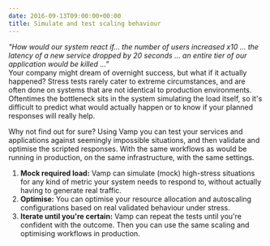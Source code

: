 ```yaml
---
date: 2016-09-13T09:00:00+00:00
title: Simulate and test scaling behaviour
---
```


_"How would our system react if... the number of users increased x10 ... the latency of a new service dropped by 20 seconds ... an entire tier of our application would be killed ..."_  
Your company might dream of overnight success, but what if it actually happened? Stress tests rarely cater to extreme circumstances, and are often done on systems that are not identical to production environments. Oftentimes the bottleneck sits in the system simulating the load itself, so it's difficult to predict what would actually happen or to know if your planned responses will really help.

Why not find out for sure? Using Vamp you can test your services and applications against seemingly impossible situations, and then validate and optimise the scripted responses. With the same workflows as would be running in production, on the same infrastructure, with the same settings.

1. __Mock required load:__ Vamp can simulate (mock) high-stress situations for any kind of metric your system needs to respond to, without actually having to generate real traffic.
2. __Optimise:__ You can optimise your resource allocation and autoscaling configurations based on real validated behaviour under stress.
3. __Iterate until you're certain:__ Vamp can repeat the tests until you're confident with the outcome. Then you can use the same scaling and optimising workflows in production.
